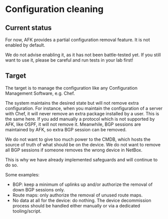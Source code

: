 # Configuration cleaning

## Current status

For now, AFK provides a partial configuration removal feature. It is not enabled by default.

We do not advise enabling it, as it has not been battle-tested yet. If you still want to use it, please be careful and run tests in your lab first!

## Target

The target is to manage the configuration like any Configuration Management Software, e.g. Chef.

The system maintains the desired state but will not remove extra configuration. For instance, when you maintain the configuration of a server with Chef, it will never remove an extra package installed by a user. This is the same here. If you add manually a protocol which is not supported by AFK, like OSPF, it will not remove it. Meanwhile, BGP sessions are maintained by AFK, so extra BGP session can be removed.

We do not want to give too much power to the CMDB, which hosts the source of truth of what should be on the device. We do not want to remove all BGP sessions if someone removes the wrong device in NetBox.

This is why we have already implemented safeguards and will continue to do so.

Some examples:

* BGP: keep a minimum of uplinks up and/or authorize the removal of down BGP sessions only.
* Route maps: only authorize the removal of unused route maps.
* No data at all for the device: do nothing. The device decommission process should be handled either manually or via a dedicated tooling/script.
